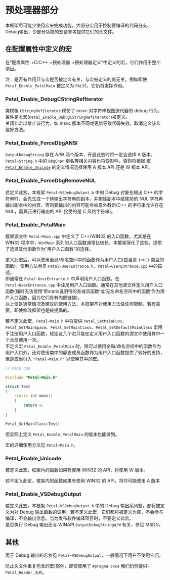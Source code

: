 # 预处理器部分

本框架尽可能少使用宏来完成功能，大部分宏用于控制要编译的代码分支、Debug输出，少部分功能的宏请参考提供它们的头文件。  

## 在配置属性中定义的宏

在“配置属性`->`C/C++`->`预处理器`->`预处理器定义”中定义的宏，它们作用于整个项目。  

注：是否有作用只与宏是否被定义有关，与宏被定义的值无关，例如即使 `Petal_Enable_PetalMain` 被定义为 `FALSE`，它仍将发挥作用。  

### Petal_Enable_DebugCStringRefIterator

类模板 `CStringRefIterator` 模仿了 msvc 对字符串视图迭代器的 debug 行为，条件是本宏(`Petal_Enable_DebugCStringRefIterator`)被定义。  
关闭此宏以禁止该行为，如 msvc 版本不同或更新导致代码失效，取消定义该宏是好方法。  

### Petal_Enable_ForceDbgANSI

`OutputDebugString` 存在 A/W 两个版本，开启此宏时将一定会选择 A 版本，`Petal~String.h` 中的 `DbgChar` 别名等相关内容也将受影响，否则将根据 [宏 `Petal_Enable_Unicode`](#petal_enable_unicode) 的定义情况选择使用 A 版本 API 还是 W 版本 API。  

### Petal_Enable_ForceDbgRemoveNUL

若定义此宏，本框架 `Petal~VSDebugOutput.h` 中的 Debug 对象在输出 C++ 的字符串时，会先生成一个待输出字符串的副本，并剔除副本中结尾前的 NUL 字符再输出副本中的内容，否则要输出的内容可能会被意外截断(C++ 的字符串允许存在 NUL，而真正进行输出的 API 接受的是 C 风格字符串)。  

### Petal_Enable_PetalMain

框架源文件 `Petal~Main.cpp` 中定义了 C++/WIN32 的入口函数，尤其是在 WIN32 程序中，`WinMain` 系列的入口函数通常比较长，本框架简化了这些，提供了选择其他函数作为“用户入口函数”的选择。  

定义此宏后，可以使用全局/命名空间中的函数作为用户入口(应当是 `int()` 类型的函数)，使用方法参见 `Petal~UserEntrance.h`、`Petal~UserEntrance.cpp` 中的描述。  
即通常在 `Petal~UserEntrance.h` 中声明用户入口函数，在`Petal~UserEntrance.cpp` 中注册用户入口函数。通常在其他源文件定义用户入口函数(届时无法使用‘带static说明符的非成员函数’或‘无名命名空间中的函数’作为用户入口函数，因为它们具有内部链接)。  
以上仅是通常情况及建议的使用方法，本框架不对使用方法做任何限制，若有需要，即使修改框架也是被提倡的。  

若不定义此宏，`Petal~Main.h` 中将提供 `Petal_SetMainFunc`、`Petal_SetMainSpace`、`Petal_SetMainClass`、`Petal_SetDefaultMainClass` 宏用于注册用户入口函数，规定这几个宏只能在定义用户入口函数的源文件使用其中一个且仅使用一次。  
不定义宏 `Petal_Enable_PetalMain` 时，除可以使用全局/命名空间中的函数作为用户入口外，还对使用类中的静态成员函数作为用户入口函数提供了较好的支持，但是应当引入 `"Petal~Main.h"` 以使用其中的宏。  

```C++
// main.cpp

#include "Petal~Main.h"

struct Test
{
    static int main()
    {
        return 0;
    }
}

Petal_SetMainClass(Test)
```

但实际上定义 `Petal_Enable_PetalMain` 的版本也能做到。  

宏的详细使用方法见 `Petal~Main.h`。  

### Petal_Enable_Unicode

若定义此宏，框架内的函数如果有使用 WIN32 的 API，将使用 W 版本。  

若不定义此宏，框架内的函数如果有使用 WIN32 的 API，将尽可能使用 A 版本

### Petal_Enable_VSDebugOutput

若定义此宏，本框架 `Petal~VSDebugOutput.h` 中的 Debug 输出系列宏，都将被定义为对 Debug 输出函数的调用，若不定义此宏，它们都将被定义为空，不会参与编译，不会输出信息。当为发布软件编译项目时，不要定义此宏。  
是否执行 Debug 输出还与 WINAPI `OutputDebugStringA/W` 有关，参见 MSDN。  

## 其他

用于 Debug 输出的宏参见 `Petal~VSDebugOutput`，一般情况下用户不使用它们。  

防止头文件重复包含的宏(惯例，即使使用了 `#pragma once` 我们仍然提供)：  
`Petal_Header_名称`。  
